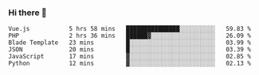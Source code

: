 ### Hi there 👋

<!--START_SECTION:waka-->

```text
Vue.js           5 hrs 58 mins   ███████████████░░░░░░░░░░   59.83 %
PHP              2 hrs 36 mins   ██████▓░░░░░░░░░░░░░░░░░░   26.09 %
Blade Template   23 mins         █░░░░░░░░░░░░░░░░░░░░░░░░   03.99 %
JSON             20 mins         █░░░░░░░░░░░░░░░░░░░░░░░░   03.39 %
JavaScript       17 mins         ▓░░░░░░░░░░░░░░░░░░░░░░░░   02.85 %
Python           12 mins         ▓░░░░░░░░░░░░░░░░░░░░░░░░   02.13 %
```

<!--END_SECTION:waka-->

<!--
**Jonas-VanHaeken/Jonas-VanHaeken** is a ✨ _special_ ✨ repository because its `README.md` (this file) appears on your GitHub profile.

Here are some ideas to get you started:

- 🔭 I’m currently working on ...
- 🌱 I’m currently learning ...
- 👯 I’m looking to collaborate on ...
- 🤔 I’m looking for help with ...
- 💬 Ask me about ...
- 📫 How to reach me: ...
- 😄 Pronouns: ...
- ⚡ Fun fact: ...
-->
